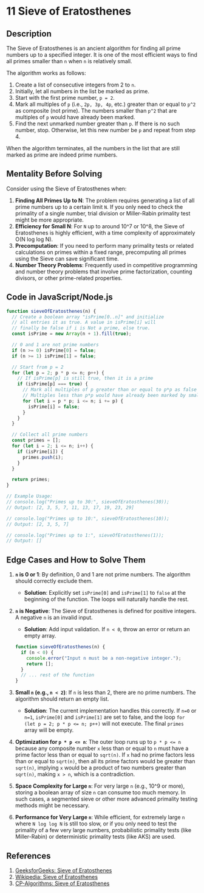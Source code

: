 # 11 Sieve of Eratosthenes

## Description

The Sieve of Eratosthenes is an ancient algorithm for finding all prime numbers up to a specified integer. It is one of the most efficient ways to find all primes smaller than `n` when `n` is relatively small.

The algorithm works as follows:

1.  Create a list of consecutive integers from 2 to `n`.
2.  Initially, let all numbers in the list be marked as prime.
3.  Start with the first prime number, `p = 2`.
4.  Mark all multiples of `p` (i.e., `2p, 3p, 4p`, etc.) greater than or equal to `p^2` as composite (not prime). The numbers smaller than `p^2` that are multiples of `p` would have already been marked.
5.  Find the next unmarked number greater than `p`. If there is no such number, stop. Otherwise, let this new number be `p` and repeat from step 4.

When the algorithm terminates, all the numbers in the list that are still marked as prime are indeed prime numbers.

## Mentality Before Solving

Consider using the Sieve of Eratosthenes when:

1.  **Finding All Primes Up to N**: The problem requires generating a list of all prime numbers up to a certain limit `N`. If you only need to check the primality of a single number, trial division or Miller-Rabin primality test might be more appropriate.
2.  **Efficiency for Small N**: For `N` up to around 10^7 or 10^8, the Sieve of Eratosthenes is highly efficient, with a time complexity of approximately O(N log log N).
3.  **Precomputation**: If you need to perform many primality tests or related calculations on primes within a fixed range, precomputing all primes using the Sieve can save significant time.
4.  **Number Theory Problems**: Frequently used in competitive programming and number theory problems that involve prime factorization, counting divisors, or other prime-related properties.

## Code in JavaScript/Node.js

```javascript
function sieveOfEratosthenes(n) {
  // Create a boolean array "isPrime[0..n]" and initialize
  // all entries it as true. A value in isPrime[i] will
  // finally be false if i is Not a prime, else true.
  const isPrime = new Array(n + 1).fill(true);

  // 0 and 1 are not prime numbers
  if (n >= 0) isPrime[0] = false;
  if (n >= 1) isPrime[1] = false;

  // Start from p = 2
  for (let p = 2; p * p <= n; p++) {
    // If isPrime[p] is still true, then it is a prime
    if (isPrime[p] === true) {
      // Mark all multiples of p greater than or equal to p*p as false
      // Multiples less than p*p would have already been marked by smaller primes
      for (let i = p * p; i <= n; i += p) {
        isPrime[i] = false;
      }
    }
  }

  // Collect all prime numbers
  const primes = [];
  for (let i = 2; i <= n; i++) {
    if (isPrime[i]) {
      primes.push(i);
    }
  }

  return primes;
}

// Example Usage:
// console.log("Primes up to 30:", sieveOfEratosthenes(30));
// Output: [2, 3, 5, 7, 11, 13, 17, 19, 23, 29]

// console.log("Primes up to 10:", sieveOfEratosthenes(10));
// Output: [2, 3, 5, 7]

// console.log("Primes up to 1:", sieveOfEratosthenes(1));
// Output: []
```

## Edge Cases and How to Solve Them

1.  **`n` is 0 or 1**: By definition, 0 and 1 are not prime numbers. The algorithm should correctly exclude them.

    *   **Solution**: Explicitly set `isPrime[0]` and `isPrime[1]` to `false` at the beginning of the function. The loops will naturally handle the rest.

2.  **`n` is Negative**: The Sieve of Eratosthenes is defined for positive integers. A negative `n` is an invalid input.

    *   **Solution**: Add input validation. If `n < 0`, throw an error or return an empty array.

    ```javascript
    function sieveOfEratosthenes(n) {
      if (n < 0) {
        console.error("Input n must be a non-negative integer.");
        return [];
      }
      // ... rest of the function
    }
    ```

3.  **Small `n` (e.g., `n < 2`)**: If `n` is less than 2, there are no prime numbers. The algorithm should return an empty list.

    *   **Solution**: The current implementation handles this correctly. If `n=0` or `n=1`, `isPrime[0]` and `isPrime[1]` are set to false, and the loop `for (let p = 2; p * p <= n; p++)` will not execute. The final `primes` array will be empty.

4.  **Optimization for `p * p <= n`**: The outer loop runs up to `p * p <= n` because any composite number `x` less than or equal to `n` must have a prime factor less than or equal to `sqrt(n)`. If `x` had no prime factors less than or equal to `sqrt(n)`, then all its prime factors would be greater than `sqrt(n)`, implying `x` would be a product of two numbers greater than `sqrt(n)`, making `x > n`, which is a contradiction.

5.  **Space Complexity for Large `n`**: For very large `n` (e.g., 10^9 or more), storing a boolean array of size `n` can consume too much memory. In such cases, a segmented sieve or other more advanced primality testing methods might be necessary.

6.  **Performance for Very Large `n`**: While efficient, for extremely large `n` where `N log log N` is still too slow, or if you only need to test the primality of a few very large numbers, probabilistic primality tests (like Miller-Rabin) or deterministic primality tests (like AKS) are used.

## References

1.  [GeeksforGeeks: Sieve of Eratosthenes](https://www.geeksforgeeks.org/sieve-of-eratosthenes/)
2.  [Wikipedia: Sieve of Eratosthenes](https://en.wikipedia.org/wiki/Sieve_of_Eratosthenes)
3.  [CP-Algorithms: Sieve of Eratosthenes](https://cp-algorithms.com/algebra/prime-sieve.html)


